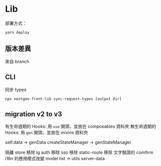 # Lib

部署方式：

```
yarn deploy
```

## 版本差異

來自 branch

## CLI

同步 types

```bash
npx nextgen-front-lib sync-request-types [output dir]
```

## migration v2 to v3

有生命週期的 Hooks: 用 `use` 開頭，並放在 composables 資料夾
無生命週期的 Hooks: 用 `gen` 開頭，並放在 mixins 資料夾

self.data -> genData
createStateManager -> genStateManager

隔離 store
移除 ig auth
移除 sso
移除 static-route
移除 文字驗證的 comfirm
i18n 的應用模式改變
model list -> utils server-data